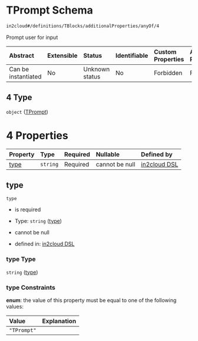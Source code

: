 # TPrompt Schema

```txt
in2cloud#/definitions/TBlocks/additionalProperties/anyOf/4
```

Prompt user for input

| Abstract            | Extensible | Status         | Identifiable | Custom Properties | Additional Properties | Access Restrictions | Defined In                                                                     |
| :------------------ | :--------- | :------------- | :----------- | :---------------- | :-------------------- | :------------------ | :----------------------------------------------------------------------------- |
| Can be instantiated | No         | Unknown status | No           | Forbidden         | Forbidden             | none                | [TDSLRoot.schema.json*](../schema/TDSLRoot.schema.json "open original schema") |

## 4 Type

`object` ([TPrompt](tdslroot-definitions-tprompt.md))

# 4 Properties

| Property      | Type     | Required | Nullable       | Defined by                                                                                                      |
| :------------ | :------- | :------- | :------------- | :-------------------------------------------------------------------------------------------------------------- |
| [type](#type) | `string` | Required | cannot be null | [in2cloud DSL](tdslroot-definitions-tprompt-properties-type.md "in2cloud#/definitions/TPrompt/properties/type") |

## type



`type`

*   is required

*   Type: `string` ([type](tdslroot-definitions-tprompt-properties-type.md))

*   cannot be null

*   defined in: [in2cloud DSL](tdslroot-definitions-tprompt-properties-type.md "in2cloud#/definitions/TPrompt/properties/type")

### type Type

`string` ([type](tdslroot-definitions-tprompt-properties-type.md))

### type Constraints

**enum**: the value of this property must be equal to one of the following values:

| Value       | Explanation |
| :---------- | :---------- |
| `"TPrompt"` |             |
